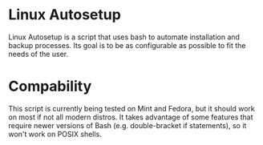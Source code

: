 # Linux Autosetup
 Linux Autosetup is a script that uses bash to automate installation and backup processes. Its goal is to be as configurable as possible to fit the needs of the user.
# Compability
This script is currently being tested on Mint and Fedora, but it should work on most if not all modern distros. It takes advantage of some features that require newer versions of Bash (e.g. double-bracket if statements), so it won't work on POSIX shells.
